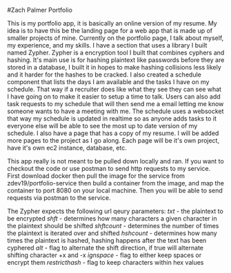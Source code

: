 #Zach Palmer Portfolio

This is my portfolio app, it is basically an online version of my resume. My idea is to have this be the landing page
for a web app that is made up of smaller projects of mine. Currently on the portfolio page, I talk about myself, my experience,
and my skills. I have a section that uses a library I built named Zypher. Zypher is a encryption tool I built that combines cyphers and 
hashing. It's main use is for hashing plaintext like passwords before they are stored in a database, I built it in hopes to make hashing 
collisions less likely and it harder for the hashes to be cracked. I also created a schedule component that lists the days I am available
and the tasks I have on my schedule. That way if a recruiter does like what they see they can see what I have going on to make it easier to 
setup a time to talk. Users can also add task requests to my schedule that will then send me a email letting me know someone wants to have a meeting
with me. The schedule uses a websocket that way my schedule is updated in realtime so as anyone adds tasks to it everyone else will be able to see the
most up to date version of my schedule. I also have a page that has a copy of my resume. I will be added more pages to the project as I go along. Each page 
will be it's own project, have it's own ec2 instance, database, etc. 

This app really is not meant to be pulled down locally and ran. If you want to checkout the code or use postman to send http requests to my service.
First download docker then pull the image for the service from zdev19/portfolio-service then build a container from the image, and map the container to port 8080
on your local machine. Then you will be able to send requests via postman to the service.

The Zypher expects the following url qeury parameters:
 *txt* - the plaintext to be encrypted
 *shft* - determines how many characters a given character in the plaintext should be shifted
 *shftcount* - determines the number of times the plaintext is iterated over and shifted
 *hshcount* - determines how many times the plaintext is hashed, hashing happens after the text has been cyphered
 *alt* - flag to alternate the shift direction, if true will alternate shifting character +x and -x
 *ignspace* - flag to either keep spaces or encrypt them
 *restricthash* - flag to keep characters within hex values
 